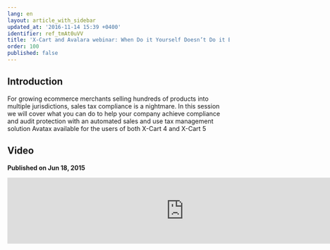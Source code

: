 ```yaml
---
lang: en
layout: article_with_sidebar
updated_at: '2016-11-14 15:39 +0400'
identifier: ref_tmAt0uVV
title: 'X-Cart and Avalara webinar: When Do it Yourself Doesn’t Do it Best'
order: 100
published: false
---
```

## Introduction

For growing ecommerce merchants selling hundreds of products into multiple jurisdictions, sales tax compliance is a nightmare. In this session we will cover what you can do to help your company achieve compliance and audit protection with an automated sales and use tax management solution Avatax available for the users of both X-Cart 4 and X-Cart 5

## Video
**Published on Jun 18, 2015**
<iframe class="youtube-player" type="text/html" style="width: 800px" src="https://www.youtube.com/embed/yQIW9YXJWlo" frameborder="0"></iframe>